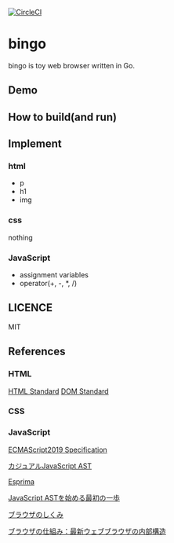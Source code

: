 [![CircleCI](https://circleci.com/gh/ad-sho-loko/bingo.svg?style=svg)](https://circleci.com/gh/ad-sho-loko/bingo)

# bingo
bingo is toy web browser written in Go.

## Demo

## How to build(and run)

## Implement

### html
- p
- h1
- img

### css 

nothing

### JavaScript

- assignment variables 
- operator(+, -, *, /)

## LICENCE
MIT

## References

### HTML

[HTML Standard](https://html.spec.whatwg.org/)
[DOM Standard](https://dom.spec.whatwg.org/)

### CSS

### JavaScript

[ECMAScript2019 Specification](https://tc39.github.io/ecma262/)

[カジュアルJavaScript AST](http://azu.github.io/slide/JSojisan/)

[Esprima](http://esprima.org/demo/parse.html)

[JavaScript ASTを始める最初の一歩](https://efcl.info/2016/03/06/ast-first-step/)

[ブラウザのしくみ](https://hayato.io/2017/dom/)

[ブラウザの仕組み：最新ウェブブラウザの内部構造](https://www.html5rocks.com/ja/tutorials/internals/howbrowserswork/)
